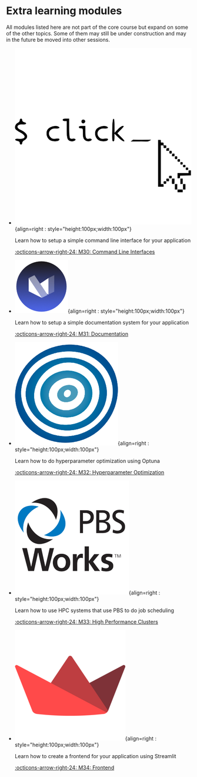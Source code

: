 # Extra learning modules

All modules listed here are not part of the core course but expand on some of the other topics.
Some of them may still be under construction and may in the future be moved into other sessions.

<div class="grid cards" markdown>

- ![](../figures/icons/click.png){align=right : style="height:100px;width:100px"}

    Learn how to setup a simple command line interface for your application

    [:octicons-arrow-right-24: M30: Command Line Interfaces](cli.md)

- ![](../figures/icons/material.png){align=right : style="height:100px;width:100px"}

    Learn how to setup a simple documentation system for your application

    [:octicons-arrow-right-24: M31: Documentation](documentation.md)

- ![](../figures/icons/optuna.png){align=right : style="height:100px;width:100px"}

    Learn how to do hyperparameter optimization using Optuna

    [:octicons-arrow-right-24: M32: Hyperparameter Optimization](hyperparameters.md)

- ![](../figures/icons/pbs.png){align=right : style="height:100px;width:100px"}

    Learn how to use HPC systems that use PBS to do job scheduling

    [:octicons-arrow-right-24: M33: High Performance Clusters](high_performance_clusters.md)

- ![](../figures/icons/streamlit.png){align=right : style="height:100px;width:100px"}

    Learn how to create a frontend for your application using Streamlit

    [:octicons-arrow-right-24: M34: Frontend](frontend.md)

</div>
